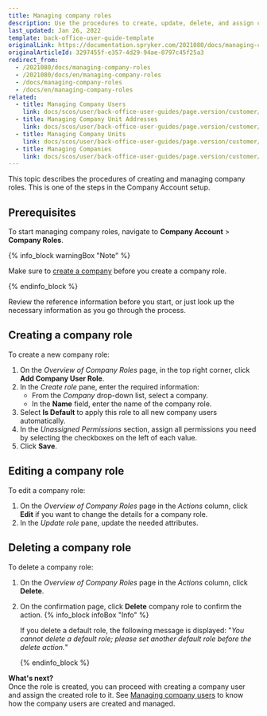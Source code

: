 ```yaml
---
title: Managing company roles
description: Use the procedures to create, update, delete, and assign company roles in the Back Office.
last_updated: Jan 26, 2022
template: back-office-user-guide-template
originalLink: https://documentation.spryker.com/2021080/docs/managing-company-roles
originalArticleId: 3297455f-e357-4d29-94ae-0797c45f25a3
redirect_from:
  - /2021080/docs/managing-company-roles
  - /2021080/docs/en/managing-company-roles
  - /docs/managing-company-roles
  - /docs/en/managing-company-roles
related:
  - title: Managing Company Users
    link: docs/scos/user/back-office-user-guides/page.version/customer/company-account/managing-company-users.html
  - title: Managing Company Unit Addresses
    link: docs/scos/user/back-office-user-guides/page.version/customer/company-account/managing-company-unit-addresses.html
  - title: Managing Company Units
    link: docs/scos/user/back-office-user-guides/page.version/customer/company-account/managing-company-units.html
  - title: Managing Companies
    link: docs/scos/user/back-office-user-guides/page.version/customer/company-account/managing-companies.html
---
```


This topic describes the procedures of creating and managing company roles. This is one of the steps in the Company Account setup.

## Prerequisites

To start managing company roles, navigate to  **Company Account** > **Company Roles**.

{% info_block warningBox "Note" %}

Make sure to [create a company](/docs/scos/user/back-office-user-guides/{{page.version}}/customer/company-account/managing-companies.html#creating-companies) before you create a company role.

{% endinfo_block %}

Review the reference information before you start, or just look up the necessary information as you go through the process.

## Creating a company role

To create a new company role:
1. On the *Overview of Company Roles* page, in the top right corner, click **Add Company User Role**.
2. In the *Create role* pane, enter the required information:
     * From the *Company* drop-down list, select a company.
     * In the **Name** field, enter the name of the company role.
3. Select **Is Default** to apply this role to all new company users automatically.
4. In the *Unassigned Permissions* section, assign all permissions you need by selecting the checkboxes on the left of each value.
5. Click **Save**.

## Editing a company role

To edit a company role:
1. On the *Overview of Company Roles* page in the *Actions* column, click **Edit**  if you want to change the details for a company role.
2. In the *Update role* pane, update the needed attributes.

## Deleting a company role

To delete a company role:
1. On the *Overview of Company Roles* page in the _Actions_ column, click **Delete**.
2. On the confirmation page, click **Delete** company role to confirm the action.
   {% info_block infoBox "Info" %}

   If you delete a default role, the following message is displayed: "*You cannot delete a default role; please set another default role before the delete action.*"

   {% endinfo_block %}

**What's next?**
<br>Once the role is created, you can proceed with creating a company user and assign the created role to it.
See [Managing company users](/docs/scos/user/back-office-user-guides/{{page.version}}/customer/company-account/managing-company-users.html) to know how the company users are created and managed.
